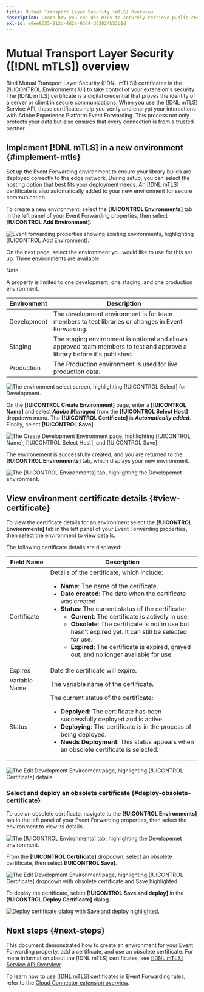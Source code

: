 ```yaml
---
title: Mutual Transport Layer Security (mTLS) Overview
description: Learn how you can use mTLS to securely retrieve public certificates issued by Adobe for Event Forwarding.
exl-id: e8ee8655-213d-4d2a-93d4-d62824b53b1d
---
```

# Mutual Transport Layer Security ([!DNL mTLS]) overview

Bind Mutual Transport Layer Security ([!DNL mTLS]) certificates in the [!UICONTROL Environments UI] to take control of your extension's security. The [!DNL mTLS] certificate is a digital credential that proves the identity of a server or client in secure communications. When you use the [!DNL mTLS] Service API, these certificates help you verify and encrypt your interactions with Adobe Experience Platform Event Forwarding. This process not only protects your data but also ensures that every connection is from a trusted partner.

## Implement [!DNL mTLS] in a new environment {#implement-mtls}

Set up the Event Forwarding environment to ensure your library builds are deployed correctly to the edge network. During setup, you can select the hosting option that best fits your deployment needs. An [!DNL mTLS] certificate is also automatically added to your new environment for secure communication.

To create a new environment, select the **[!UICONTROL Environments]** tab in the left panel of your Event Forwarding properties, then select **[!UICONTROL Add Environment]**.

![Event forwarding properties showing existing environments, highlighting [!UICONTROL Add Environment].](../../../images/extensions/server/cloud-connector/add-environment.png)

On the next page, select the environment you would like to use for this set up. Three environments are available:

>[!NOTE]
>
>A property is limited to one development, one staging, and one production environment.

| Environment | Description | 
| --- | --- |
| Development | The development environment is for team members to test libraries or changes in Event Forwarding.|
| Staging | The staging environment is optional and allows approved team members to test and approve a library before it's published. |
| Production | The Production environment is used for live production data. |

![The environment select screen, highlighting [!UICONTROL Select] for Development.](../../../images/extensions/server/cloud-connector/select-environment.png)

On the **[!UICONTROL Create Environment]** page, enter a **[!UICONTROL Name]** and select ***Adobe Managed*** from the **[!UICONTROL Select Host]** dropdown menu. The **[!UICONTROL Certificate]** is ***Automatically added***. Finally, select **[!UICONTROL Save]**.

![The Create Development Environment page, highlighting [!UICONTROL Name], [!UICONTROL Select Host], and [!UICONTROL Save].](../../../images/extensions/server/cloud-connector/create-environment.png)

The environement is successfully created, and you are returned to the **[!UICONTROL Environments]** tab, which displays your new environment.

![The [!UICONTROL Environments] tab, highlighting the Developemet environment.](../../../images/extensions/server/cloud-connector/new-environment-created.png)

## View environment certificate details {#view-certificate}

To view the certificate details for an environment select the **[!UICONTROL Environments]** tab in the left panel of your Event Forwarding properties, then select the environment to view details.

The following certificate details are displayed:

| Field Name | Description | 
| --- | --- |
| Certificate | Details of the certificate, which include:<ul><li>**Name**: The name of the cerificate.</li><li>**Date created**: The date when the certificate was created.</li><li>**Status**: The current status of the certificate:<ul><li>**Current**: The certificate is actively in use.</li><li>**Obsolete**: The certificate is not in use but hasn’t expired yet. It can still be selected for use.</li><li>**Expired**: The certificate is expired, grayed out, and no longer available for use.</li></ul></ul>  |
| Expires | Date the certificate will expire. |
| Variable Name | The variable name of the certificate. |
| Status | The current status of the certificate:<ul><li>**Depolyed**: The certificate has been successfully deployed and is active.</li><li>**Deploying**: The certificate is in the process of being deployed.</li><li>**Needs Deployment**: This status appears when an obsolete certificate is selected.</li></ul> |

![The  Edit Development Environment page, highlighting [!UICONTROL Certificate] details.](../../../images/extensions/server/cloud-connector/certificate-details.png)

### Select and deploy an obsolete certificate {#deploy-obsolete-certificate}

To use an obsolete certificate, navigate to the **[!UICONTROL Environments]** tab in the left panel of your Event Forwarding properties, then select the environment to view its details.

![The [!UICONTROL Environments] tab, highlighting the Developemet environment.](../../../images/extensions/server/cloud-connector/new-environment-created.png)

From the **[!UICONTROL Certificate]** dropdown, select an obsolete certificate, then select **[!UICONTROL Save]**.

![The  Edit Development Environment page, highlighting [!UICONTROL Certificate] dropdown with obsolete certificate and Save highlighted.](../../../images/extensions/server/cloud-connector/obsolete-certificate.png)

To deploy the certificate, select **[!UICONTROL Save and deploy]** in the **[!UICONTROL Deploy Certificate]** dialog.

![Deploy certificate dialog with Save and deploy highlighted.](../../../images/extensions/server/cloud-connector/obsolete-certificate-deploy.png)


## Next steps {#next-steps}

This document demonstrated how to create an environment for your Event Forwarding property, add a certificate, and use an obsolete certificate. For more information about the [!DNL mTLS] certificates, see [[!DNL mTLS] Service API Overview](../../../../data-governance/mtls-api/overview.md)

To learn how to use [!DNL mTLS] certificates in Event Forwarding rules, refer to the [Cloud Connector extension overview](../cloud-connector/overview.md/#mtls-rules).
